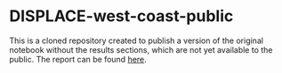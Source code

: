# DISPLACE-west-coast-public

This is a cloned repository created to publish a version of the original notebook without the results sections, which are not yet available to the public. The report can be found [here](https://emlab-ucsb.github.io/DISPLACE-west-coast-public/).
